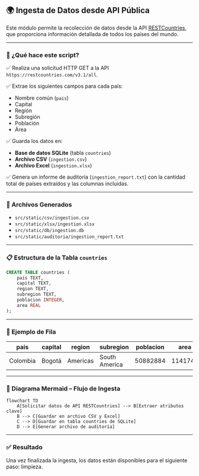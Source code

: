 ## 🌍 Ingesta de Datos desde API Pública

Este módulo permite la recolección de datos desde la API [RESTCountries](https://restcountries.com/v3.1/all), que proporciona información detallada de todos los países del mundo.

---

### 🧠 ¿Qué hace este script?

✅ Realiza una solicitud HTTP GET a la API `https://restcountries.com/v3.1/all`.

✅ Extrae los siguientes campos para cada país:
- Nombre común (`pais`)
- Capital
- Región
- Subregión
- Población
- Área

✅ Guarda los datos en:
- **Base de datos SQLite** (tabla `countries`)
- **Archivo CSV** (`ingestion.csv`)
- **Archivo Excel** (`ingestion.xlsx`)

✅ Genera un informe de auditoría (`ingestion_report.txt`) con la cantidad total de países extraídos y las columnas incluidas.

---

### 📁 Archivos Generados

* `src/static/csv/ingestion.csv`
* `src/static/xlsx/ingestion.xlsx`
* `src/static/db/ingestion.db`
* `src/static/auditoria/ingestion_report.txt`

---

### 📋 Estructura de la Tabla `countries`

```sql
CREATE TABLE countries (
    pais TEXT,
    capital TEXT,
    region TEXT,
    subregion TEXT,
    poblacion INTEGER,
    area REAL
);
```

---

### 📝 Ejemplo de Fila

| pais        | capital    | region    | subregion      | poblacion  | area    |
|-------------|------------|-----------|----------------|------------|---------|
| Colombia    | Bogotá     | Americas  | South America  | 50882884   | 1141748 |

---

### 🧪 Diagrama Mermaid – Flujo de Ingesta

```mermaid
flowchart TD
    A[Solicitar datos de API RESTCountries] --> B[Extraer atributos clave]
    B --> C[Guardar en archivo CSV y Excel]
    C --> D[Guardar en tabla countries de SQLite]
    D --> E[Generar archivo de auditoría]
```

---

### ✅ Resultado

Una vez finalizada la ingesta, los datos están disponibles para el siguiente paso: limpieza.